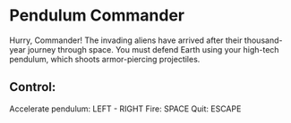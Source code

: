 # Pendulum Commander

Hurry, Commander! The invading aliens have arrived after their thousand-year journey through space.
You must defend Earth using your high-tech pendulum, which shoots armor-piercing projectiles.

## Control:

Accelerate pendulum: LEFT - RIGHT
Fire: SPACE
Quit: ESCAPE
